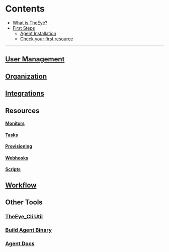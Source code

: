 # Contents

* [What is TheEye?](#what-is-theeye)
* [First Steps](README.md#first-steps)
  * [Agent Installation](#agent-installation)
  * [Check your first resource](#check-your-first-resource)

----

## [User Management](#users)
## [Organization](#organization-1)
## [Integrations](#integrations-1)

## Resources
#### [Monitors](#monitors-1)
#### [Tasks](#tasks-1)
#### [Provisioning](#provisioning-templates)
#### [Webhooks](#webhooks-1)
#### [Scripts](#scripts-1)

## [Workflow](#workflow-1)

## Other Tools
### [TheEye_Cli Util](cli)
### [Build Agent Binary](agent/binary_build.md)
### [Agent Docs](agent)
